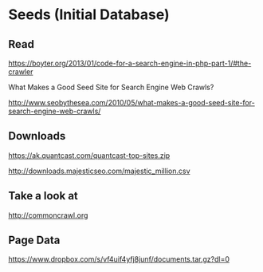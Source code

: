 Seeds (Initial Database)
========================


Read
----

https://boyter.org/2013/01/code-for-a-search-engine-in-php-part-1/#the-crawler

What Makes a Good Seed Site for Search Engine Web Crawls?

http://www.seobythesea.com/2010/05/what-makes-a-good-seed-site-for-search-engine-web-crawls/


Downloads
---------

https://ak.quantcast.com/quantcast-top-sites.zip

http://downloads.majesticseo.com/majestic_million.csv


Take a look at
--------------

http://commoncrawl.org


Page Data
---------

https://www.dropbox.com/s/vf4uif4yfj8junf/documents.tar.gz?dl=0
